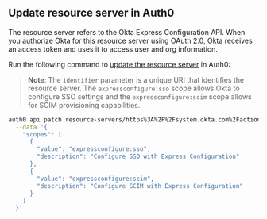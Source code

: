 ## Update resource server in Auth0

The resource server refers to the Okta Express Configuration API. When you authorize Okta for this resource server using OAuth 2.0, Okta receives an access token and uses it to access user and org information.

Run the following command to [update the resource server](https://auth0.github.io/auth0-cli/auth0_api.html) in Auth0:

> **Note**: The `identifier` parameter is a unique URI that identifies the resource server. The `expressconfigure:sso` scope allows Okta to configure SSO settings and the `expressconfigure:scim` scope allows for SCIM provisioning capabilities.

```bash
auth0 api patch resource-servers/https%3A%2F%2Fsystem.okta.com%2Factions%2Fexpress-configure%2Fv1 \
  --data '{
    "scopes": [
      {
        "value": "expressconfigure:sso",
        "description": "Configure SSO with Express Configuration"
      },
      {
        "value": "expressconfigure:scim",
        "description": "Configure SCIM with Express Configuration"
      }
    ]
  }'
```